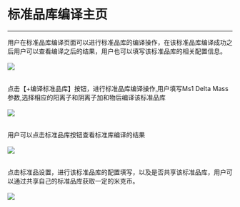 <!-- 标准品库编译管理器 -->

# **标准品库编译主页**

<hr/>

用户在标准品库编译页面可以进行标准品库的编译操作，在该标准品库编译成功之后用户可以查看编译之后的结果，用户也可以填写该标准品库的相关配置信息。
<br/>
<br/>
![](user-guide/metanno/images/library_compiler-1.png)
<br/>
<br/>

点击【+编译标准品库】按钮，进行标准品库编译操作,用户填写Ms1 Delta Mass参数,选择相应的阳离子和阴离子加和物后编译该标准品库
<br/>
<br/>
![](user-guide/metanno/images/library_compiler-2.png)
<br/>
<br/>

用户可以点击标准品库按钮查看标准库编译的结果
<br/>
<br/>
![](user-guide/metanno/images/library_compiler-3.png)
<br/>
<br/>

点击标准品设置，进行该标准品库的配置填写，以及是否共享该标准品库，用户可以通过共享自己的标准品库获取一定的米克币。
<br/>
<br/>
![](user-guide/metanno/images/library_compiler-4.png)
<br/>
<br/>